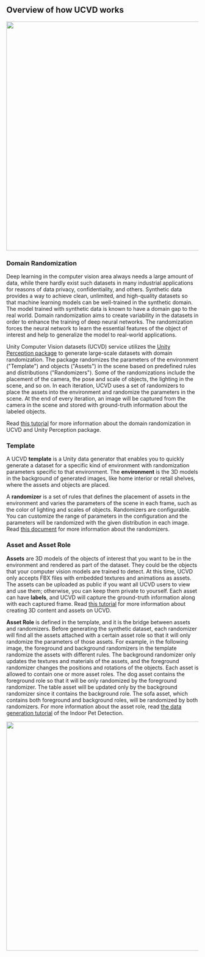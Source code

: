 ## Overview of how UCVD works

<p align="center">
<image src="images/ucvd-overview.png" width="600">
</p>

### Domain Randomization

Deep learning in the computer vision area always needs a large amount of data, while there hardly exist such datasets in many industrial applications for reasons of data privacy, confidentiality, and others. Synthetic data provides a way to achieve clean, unlimited, and high-quality datasets so that machine learning models can be well-trained in the synthetic domain. The model trained with synthetic data is known to have a domain gap to the real world. Domain randomization aims to create variability in the datasets in order to enhance the training of deep neural networks. The randomization forces the neural network to learn the essential features of the object of interest and help to generalize the model to real-world applications.

Unity Computer Vision datasets (UCVD) service utilizes the [Unity Perception package](https://github.com/Unity-Technologies/com.unity.perception) to generate large-scale datasets with domain randomization. The package randomizes the parameters of the environment ("Template") and objects ("Assets") in the scene based on predefined rules and distributions ("Randomizers"). Some of the randomizations include the placement of the camera, the pose and scale of objects, the lighting in the scene, and so on. In each iteration, UCVD uses a set of randomizers to place the assets into the environment and randomize the parameters in the scene. At the end of every iteration, an image will be captured from the camera in the scene and stored with ground-truth information about the labeled objects.

Read [this tutorial](https://github.com/Unity-Technologies/com.unity.perception/blob/main/com.unity.perception/Documentation~/Randomization/Index.md) for more information about the domain randomization in UCVD and Unity Perception package.

### Template

A UCVD **template** is a Unity data generator that enables you to quickly generate a dataset for a specific kind of environment with randomization parameters specific to that environment. The **environment** is the 3D models in the background of generated images, like home interior or retail shelves, where the assets and objects are placed.

A **randomizer** is a set of rules that defines the placement of assets in the environment and varies the parameters of the scene in each frame, such as the color of lighting and scales of objects. Randomizers are configurable. You can customize the range of parameters in the configuration and the parameters will be randomized with the given distribution in each image. Read [this document](https://github.com/Unity-Technologies/com.unity.perception/blob/main/com.unity.perception/Documentation~/Randomization/Index.md#randomizers) for more information about the randomizers.

### Asset and Asset Role

**Assets** are 3D models of the objects of interest that you want to be in the environment and rendered as part of the dataset. They could be the objects that your computer vision models are trained to detect. At this time, UCVD only accepts FBX files with embedded textures and animations as assets. The assets can be uploaded as public if you want all UCVD users to view and use them; otherwise, you can keep them private to yourself. Each asset can have **labels**, and UCVD will capture the ground-truth information along with each captured frame. Read [this tutorial](create-ucvd-assets.md) for more information about creating 3D content and assets on UCVD.

**Asset Role** is defined in the template, and it is the bridge between assets and randomizers. Before generating the synthetic dataset, each randomizer will find all the assets attached with a certain asset role so that it will only randomize the parameters of those assets. For example, in the following image, the foreground and background randomizers in the template randomize the assets with different rules. The background randomizer only updates the textures and materials of the assets, and the foreground randomizer changes the positions and rotations of the objects. Each asset is allowed to contain one or more asset roles. The dog asset contains the foreground role so that it will be only randomized by the foreground randomizer. The table asset will be updated only by the background randomizer since it contains the background role. The sofa asset, which contains both foreground and background roles, will be randomized by both randomizers. For more information about the asset role, read [the data generation tutorial](dataset-generation-and-configuration.md) of the Indoor Pet Detection.

<p align="center">
<image src="images/ucvd-asset-role.png" width="600">
</p>
